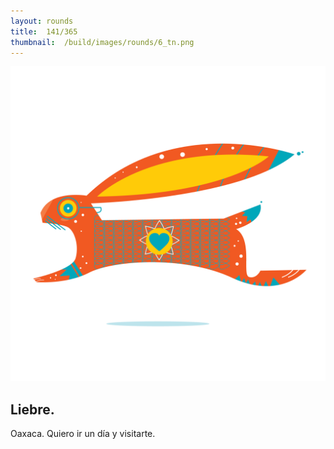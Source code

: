 ```yaml
---
layout:	rounds
title:	141/365
thumbnail:	/build/images/rounds/6_tn.png
---
```


![141/365](/build/images/rounds/6.png	)

##	Liebre.
Oaxaca. Quiero ir un día y visitarte.
